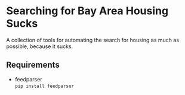 # Searching for Bay Area Housing Sucks

A collection of tools for automating the search for housing as much as
possible, because it sucks.

## Requirements

 * feedparser  
   `pip install feedparser`
